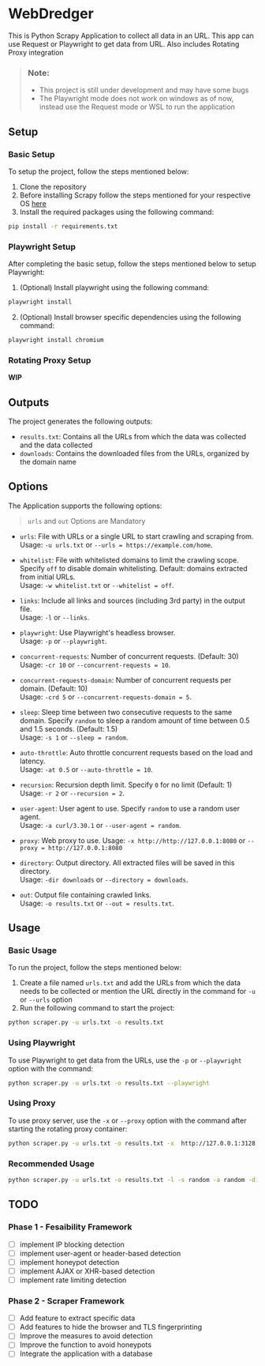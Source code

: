 # WebDredger
This is Python Scrapy Application to collect all data in an URL. This app can use Request or Playwright to get data from URL. Also includes Rotating Proxy integration

> ### **Note**:
>- This project is still under development and may have some bugs
>- The Playwright mode does not work on windows as of now, instead use the Request mode or WSL to run the application    

## Setup
### Basic Setup
To setup the project, follow the steps mentioned below:

1. Clone the repository
2. Before installing Scrapy follow the steps mentioned for your respective OS [here](https://docs.scrapy.org/en/latest/intro/install.html#windows)
3. Install the required packages using the following command:
```bash
pip install -r requirements.txt
```

### Playwright Setup
After completing the basic setup, follow the steps mentioned below to setup Playwright:

1. (Optional) Install playwright using the following command:
```bash
playwright install
```
2. (Optional) Install browser specific dependencies using the following command:
```bash
playwright install chromium
```

### Rotating Proxy Setup
**WIP**

## Outputs
The project generates the following outputs:

- `results.txt`: Contains all the URLs from which the data was collected and the data collected
- `downloads`: Contains the downloaded files from the URLs, organized by the domain name

## Options

The Application supports the following options:
> `urls` and `out` Options are Mandatory

- `urls`: File with URLs or a single URL to start crawling and scraping from.  
Usage: `-u urls.txt` or `--urls = https://example.com/home`.

- `whitelist`: File with whitelisted domains to limit the crawling scope. Specify `off` to disable domain whitelisting. Default: domains extracted from initial URLs.  
Usage: `-w whitelist.txt` or `--whitelist = off`.

- `links`: Include all links and sources (including 3rd party) in the output file.  
Usage: `-l` or `--links`.

- `playwright`: Use Playwright's headless browser.  
Usage: `-p` or `--playwright`.

- `concurrent-requests`: Number of concurrent requests. (Default: 30)  
Usage: `-cr 10` or `--concurrent-requests = 10`.

- `concurrent-requests-domain`: Number of concurrent requests per domain. (Default: 10)  
Usage: `-crd 5` or `--concurrent-requests-domain = 5`.

- `sleep`: Sleep time between two consecutive requests to the same domain. Specify `random` to sleep a random amount of time between 0.5 and 1.5 seconds. (Default: 1.5)  
Usage: `-s 1` or `--sleep = random`.

- `auto-throttle`: Auto throttle concurrent requests based on the load and latency.  
Usage: `-at 0.5` or `--auto-throttle = 10`.

- `recursion`: Recursion depth limit. Specify `0` for no limit (Default: 1)  
Usage: `-r 2` or `--recursion = 2`.

- `user-agent`: User agent to use. Specify `random` to use a random user agent.  
Usage: `-a curl/3.30.1` or `--user-agent = random`.

- `proxy`: Web proxy to use.
Usage: `-x http://http://127.0.0.1:8080` or `--proxy = http://127.0.0.1:8080`

- `directory`: Output directory. All extracted files will be saved in this directory.  
Usage: `-dir downloads` or `--directory = downloads`.

- `out`: Output file containing crawled links.  
Usage: `-o results.txt` or `--out = results.txt`.

## Usage
### Basic Usage
To run the project, follow the steps mentioned below:

1. Create a file named `urls.txt` and add the URLs from which the data needs to be collected or mention the URL directly in the command for ```-u``` or ```--urls``` option
2. Run the following command to start the project:
```bash
python scraper.py -u urls.txt -o results.txt
```

### Using Playwright
To use Playwright to get data from the URLs, use the `-p` or `--playwright` option with the command:
```bash
python scraper.py -u urls.txt -o results.txt --playwright
```

### Using Proxy
To use proxy server, use the `-x` or `--proxy` option with the command after starting the rotating proxy container:
```bash
python scraper.py -u urls.txt -o results.txt -x  http://127.0.0.1:3128
```

### Recommended Usage
```bash
python scraper.py -u urls.txt -o results.txt -l -s random -a random -dir downloads -r 1 -cr 5 -crd 10 -at 0.5 -x http://127.0.0.1:3128 -p
```

## TODO

### Phase 1 - Fesaibility Framework

- [ ] implement IP blocking detection
- [ ] implement user-agent or header-based detection
- [ ] implement honeypot detection
- [ ] implement AJAX or XHR-based detection
- [ ] implement rate limiting detection

### Phase 2 - Scraper Framework

- [ ] Add feature to extract specific data 
- [ ] Add features to hide the browser and TLS fingerprinting
- [ ] Improve the measures to avoid detection
- [ ] Improve the function to avoid honeypots
- [ ] Integrate the application with a database